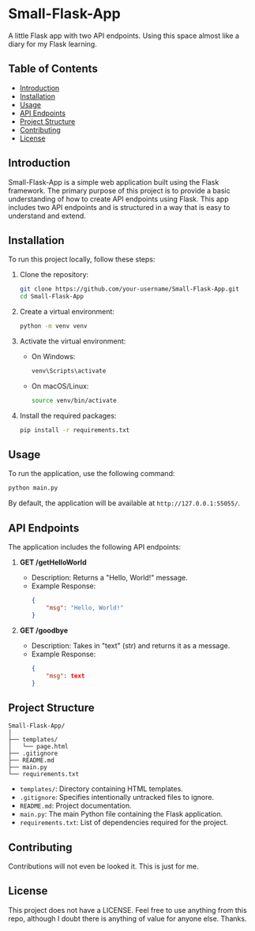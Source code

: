 # Small-Flask-App

A little Flask app with two API endpoints. Using this space almost like a diary for my Flask learning.

## Table of Contents
- [Introduction](#introduction)
- [Installation](#installation)
- [Usage](#usage)
- [API Endpoints](#api-endpoints)
- [Project Structure](#project-structure)
- [Contributing](#contributing)
- [License](#license)

## Introduction

Small-Flask-App is a simple web application built using the Flask framework. The primary purpose of this project is to provide a basic understanding of how to create API endpoints using Flask. This app includes two API endpoints and is structured in a way that is easy to understand and extend.

## Installation

To run this project locally, follow these steps:

1. Clone the repository:
    ```bash
    git clone https://github.com/your-username/Small-Flask-App.git
    cd Small-Flask-App
    ```

2. Create a virtual environment:
    ```bash
    python -m venv venv
    ```

3. Activate the virtual environment:
    - On Windows:
        ```bash
        venv\Scripts\activate
        ```
    - On macOS/Linux:
        ```bash
        source venv/bin/activate
        ```

4. Install the required packages:
    ```bash
    pip install -r requirements.txt
    ```

## Usage

To run the application, use the following command:
```bash
python main.py
```

By default, the application will be available at `http://127.0.0.1:55055/`.

## API Endpoints

The application includes the following API endpoints:

1. **GET /getHelloWorld**
    - Description: Returns a "Hello, World!" message.
    - Example Response:
        ```json
        {
            "msg": "Hello, World!"
        }
        ```

2. **GET /goodbye**
    - Description: Takes in "text" (str) and returns it as a message.
    - Example Response:
        ```json
        {
            "msg": text
        }
        ```

## Project Structure

```
Small-Flask-App/
│
├── templates/
│   └── page.html
├── .gitignore
├── README.md
├── main.py
└── requirements.txt
```

- `templates/`: Directory containing HTML templates.
- `.gitignore`: Specifies intentionally untracked files to ignore.
- `README.md`: Project documentation.
- `main.py`: The main Python file containing the Flask application.
- `requirements.txt`: List of dependencies required for the project.

## Contributing

Contributions will not even be looked it. This is just for me.

## License

This project does not have a LICENSE. Feel free to use anything from this repo, although I doubt there is anything of value for anyone else. Thanks.
